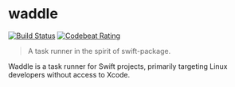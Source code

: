 # waddle

[![Build Status](https://travis-ci.com/dhsavell/waddle.svg?branch=master)](https://travis-ci.com/dhsavell/waddle)
[![Codebeat Rating](https://codebeat.co/badges/d5ce2d26-c06c-4ee1-957a-0a96ed7b5406)](https://codebeat.co/projects/github-com-dhsavell-waddle-master)

> A task runner in the spirit of swift-package.

Waddle is a task runner for Swift projects, primarily targeting Linux
developers without access to Xcode.

